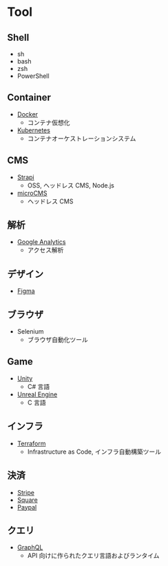 # Tool

## Shell

- sh
- bash
- zsh
- PowerShell

## Container

- [Docker](https://www.docker.com/ja-jp/)
  - コンテナ仮想化
- [Kubernetes](https://kubernetes.io/ja/)
  - コンテナオーケストレーションシステム

## CMS

- [Strapi](https://strapi.io/)
  - OSS, ヘッドレス CMS, Node.js
- [microCMS](https://microcms.io/)
  - ヘッドレス CMS

## 解析

- [Google Analytics](https://developers.google.com/analytics?hl=ja)
  - アクセス解析

## デザイン

- [Figma](https://www.figma.com/ja-jp/)

## ブラウザ

- Selenium
  - ブラウザ自動化ツール

## Game

- [Unity](https://unity.com/ja)
  - C# 言語
- [Unreal Engine](https://www.unrealengine.com/ja)
  - C 言語

## インフラ

- [Terraform](https://www.terraform.io/)
  - Infrastructure as Code, インフラ自動構築ツール

## 決済

- [Stripe](https://stripe.com/jp)
- [Square](https://squareup.com/jp/ja)
- [Paypal](https://www.paypal.com/jp/home)

## クエリ

- [GraphQL](https://graphql.org/)
  - API 向けに作られたクエリ言語およびランタイム
